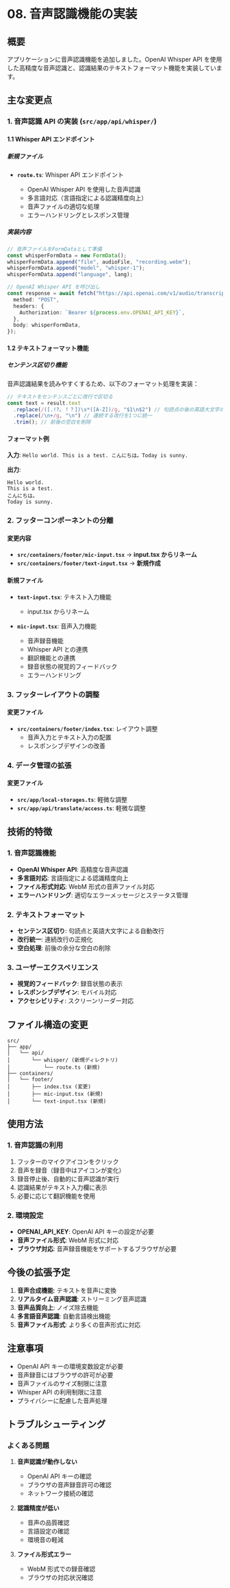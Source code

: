 # 08. 音声認識機能の実装

## 概要

アプリケーションに音声認識機能を追加しました。OpenAI Whisper API を使用した高精度な音声認識と、認識結果のテキストフォーマット機能を実装しています。

## 主な変更点

### 1. 音声認識 API の実装 (`src/app/api/whisper/`)

#### 1.1 Whisper API エンドポイント

##### 新規ファイル

- **`route.ts`**: Whisper API エンドポイント

  - OpenAI Whisper API を使用した音声認識
  - 多言語対応（言語指定による認識精度向上）
  - 音声ファイルの適切な処理
  - エラーハンドリングとレスポンス管理

##### 実装内容

```typescript
// 音声ファイルをFormDataとして準備
const whisperFormData = new FormData();
whisperFormData.append("file", audioFile, "recording.webm");
whisperFormData.append("model", "whisper-1");
whisperFormData.append("language", lang);

// OpenAI Whisper API を呼び出し
const response = await fetch("https://api.openai.com/v1/audio/transcriptions", {
  method: "POST",
  headers: {
    Authorization: `Bearer ${process.env.OPENAI_API_KEY}`,
  },
  body: whisperFormData,
});
```

#### 1.2 テキストフォーマット機能

##### センテンス区切り機能

音声認識結果を読みやすくするため、以下のフォーマット処理を実装：

```typescript
// テキストをセンテンスごとに改行で区切る
const text = result.text
  .replace(/([.!?。！？])\s*([A-Z])/g, "$1\n$2") // 句読点の後の英語大文字の前に改行を追加
  .replace(/\n+/g, "\n") // 連続する改行を1つに統一
  .trim(); // 前後の空白を削除
```

#### フォーマット例

**入力**: `Hello world. This is a test. こんにちは。Today is sunny.`

**出力**:

```
Hello world.
This is a test.
こんにちは。
Today is sunny.
```

### 2. フッターコンポーネントの分離

#### 変更内容

- **`src/containers/footer/mic-input.tsx`** → **input.tsx からリネーム**
- **`src/containers/footer/text-input.tsx`** → **新規作成**

#### 新規ファイル

- **`text-input.tsx`**: テキスト入力機能

  - input.tsx からリネーム

- **`mic-input.tsx`**: 音声入力機能
  - 音声録音機能
  - Whisper API との連携
  - 翻訳機能との連携
  - 録音状態の視覚的フィードバック
  - エラーハンドリング

### 3. フッターレイアウトの調整

#### 変更ファイル

- **`src/containers/footer/index.tsx`**: レイアウト調整
  - 音声入力とテキスト入力の配置
  - レスポンシブデザインの改善

### 4. データ管理の拡張

#### 変更ファイル

- **`src/app/local-storages.ts`**: 軽微な調整
- **`src/app/api/translate/access.ts`**: 軽微な調整

## 技術的特徴

### 1. 音声認識機能

- **OpenAI Whisper API**: 高精度な音声認識
- **多言語対応**: 言語指定による認識精度向上
- **ファイル形式対応**: WebM 形式の音声ファイル対応
- **エラーハンドリング**: 適切なエラーメッセージとステータス管理

### 2. テキストフォーマット

- **センテンス区切り**: 句読点と英語大文字による自動改行
- **改行統一**: 連続改行の正規化
- **空白処理**: 前後の余分な空白の削除

### 3. ユーザーエクスペリエンス

- **視覚的フィードバック**: 録音状態の表示
- **レスポンシブデザイン**: モバイル対応
- **アクセシビリティ**: スクリーンリーダー対応

## ファイル構造の変更

```
src/
├── app/
│   └── api/
│       └── whisper/ (新規ディレクトリ)
│           └── route.ts (新規)
├── containers/
│   └── footer/
│       ├── index.tsx (変更)
│       ├── mic-input.tsx (新規)
│       └── text-input.tsx (新規)
```

## 使用方法

### 1. 音声認識の利用

1. フッターのマイクアイコンをクリック
2. 音声を録音（録音中はアイコンが変化）
3. 録音停止後、自動的に音声認識が実行
4. 認識結果がテキスト入力欄に表示
5. 必要に応じて翻訳機能を使用

### 2. 環境設定

- **OPENAI_API_KEY**: OpenAI API キーの設定が必要
- **音声ファイル形式**: WebM 形式に対応
- **ブラウザ対応**: 音声録音機能をサポートするブラウザが必要

## 今後の拡張予定

1. **音声合成機能**: テキストを音声に変換
2. **リアルタイム音声認識**: ストリーミング音声認識
3. **音声品質向上**: ノイズ除去機能
4. **多言語音声認識**: 自動言語検出機能
5. **音声ファイル形式**: より多くの音声形式に対応

## 注意事項

- OpenAI API キーの環境変数設定が必要
- 音声録音にはブラウザの許可が必要
- 音声ファイルのサイズ制限に注意
- Whisper API の利用制限に注意
- プライバシーに配慮した音声処理

## トラブルシューティング

### よくある問題

1. **音声認識が動作しない**

   - OpenAI API キーの確認
   - ブラウザの音声録音許可の確認
   - ネットワーク接続の確認

2. **認識精度が低い**

   - 音声の品質確認
   - 言語設定の確認
   - 環境音の軽減

3. **ファイル形式エラー**
   - WebM 形式での録音確認
   - ブラウザの対応状況確認
